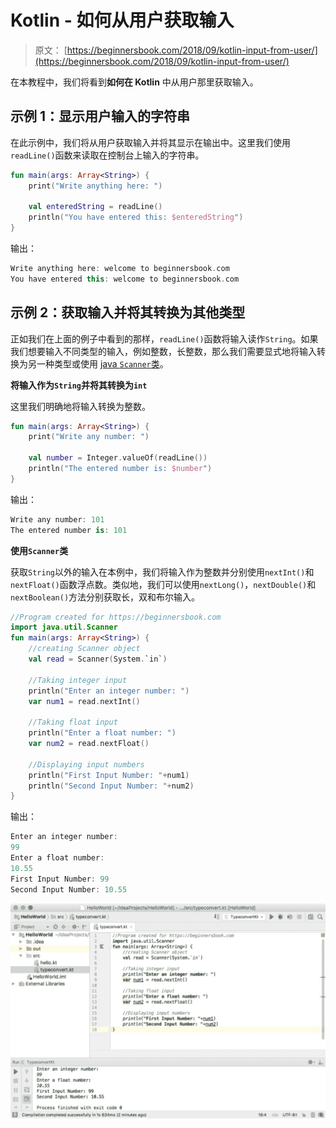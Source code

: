 # Kotlin - 如何从用户获取输入

> 原文： [https://beginnersbook.com/2018/09/kotlin-input-from-user/](https://beginnersbook.com/2018/09/kotlin-input-from-user/)

在本教程中，我们将看到**如何在 Kotlin** 中从用户那里获取输入。

## 示例 1：显示用户输入的字符串

在此示例中，我们将从用户获取输入并将其显示在输出中。这里我们使用`readLine()`函数来读取在控制台上输入的字符串。

```kotlin
fun main(args: Array<String>) {
    print("Write anything here: ")

    val enteredString = readLine()
    println("You have entered this: $enteredString")
}
```

输出：

```kotlin
Write anything here: welcome to beginnersbook.com
You have entered this: welcome to beginnersbook.com
```

## 示例 2：获取输入并将其转换为其他类型

正如我们在上面的例子中看到的那样，`readLine()`函数将输入读作`String`。如果我们想要输入不同类型的输入，例如整数，长整数，那么我们需要显式地将输入转换为另一种类型或使用 [java `Scanner`类](https://beginnersbook.com/2014/07/java-program-to-get-input-from-user/)。

**将输入作为`String`并将其转换为`int`**

这里我们明确地将输入转换为整数。

```kotlin
fun main(args: Array<String>) {
    print("Write any number: ")

    val number = Integer.valueOf(readLine())
    println("The entered number is: $number")
}
```

输出：

```kotlin
Write any number: 101
The entered number is: 101
```

**使用`Scanner`类**

获取`String`以外的输入在本例中，我们将输入作为整数并分别使用`nextInt()`和`nextFloat()`函数浮点数。类似地，我们可以使用`nextLong()`，`nextDouble()`和`nextBoolean()`方法分别获取长，双和布尔输入。

```kotlin
//Program created for https://beginnersbook.com
import java.util.Scanner
fun main(args: Array<String>) {
    //creating Scanner object
    val read = Scanner(System.`in`)

    //Taking integer input
    println("Enter an integer number: ")
    var num1 = read.nextInt()

    //Taking float input
    println("Enter a float number: ")
    var num2 = read.nextFloat()

    //Displaying input numbers
    println("First Input Number: "+num1)
    println("Second Input Number: "+num2)
}
```

输出：

```kotlin
Enter an integer number: 
99
Enter a float number: 
10.55
First Input Number: 99
Second Input Number: 10.55
```

![Kotlin taking input from user](img/2e816b18c2173b8bf69dac5ce0c12d53.jpg)